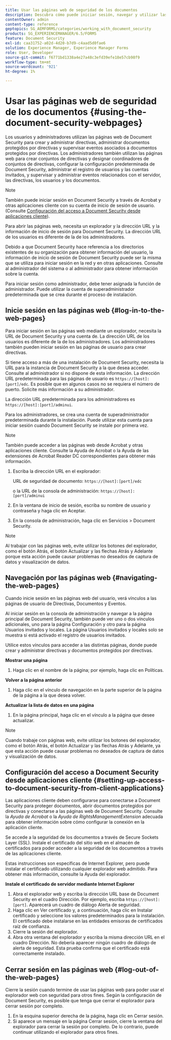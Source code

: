 ```yaml
---
title: Usar las páginas web de seguridad de los documentos
description: Descubra cómo puede iniciar sesión, navegar y utilizar las páginas web de Document Security.
contentOwner: admin
content-type: reference
geptopics: SG_AEMFORMS/categories/working_with_document_security
products: SG_EXPERIENCEMANAGER/6.5/FORMS
feature: Document Security
exl-id: caa31752-a02d-4d20-b7d9-c4aad5d0fae6
solution: Experience Manager, Experience Manager Forms
role: User, Developer
source-git-commit: f6771bd1338a4e27a48c3efd39efe18e57cb98f9
workflow-type: tm+mt
source-wordcount: '921'
ht-degree: 1%

---
```


# Usar las páginas web de seguridad de los documentos {#using-the-document-security-webpages}

Los usuarios y administradores utilizan las páginas web de Document Security para crear y administrar directivas, administrar documentos protegidos por directivas y supervisar eventos asociados a documentos protegidos por directivas. Los administradores también utilizan las páginas web para crear conjuntos de directivas y designar coordinadores de conjuntos de directivas, configurar la configuración predeterminada de Document Security, administrar el registro de usuarios y las cuentas invitados, y supervisar y administrar eventos relacionados con el servidor, las directivas, los usuarios y los documentos.

>[!NOTE]
>
>También puede iniciar sesión en Document Security a través de Acrobat y otras aplicaciones cliente con su cuenta de inicio de sesión de usuario. (Consulte [Configuración del acceso a Document Security desde aplicaciones cliente](using-document-security-web-pages.md#setting-up-access-to-document-security-from-client-applications)).

Para abrir las páginas web, necesita un explorador y la dirección URL y la información de inicio de sesión para Document Security. La dirección URL de los usuarios es diferente de la de los administradores.

Debido a que Document Security hace referencia a los directorios existentes de su organización para obtener información del usuario, la información de inicio de sesión de Document Security puede ser la misma que se utiliza para iniciar sesión en la red y en otras aplicaciones. Consulte al administrador del sistema o al administrador para obtener información sobre la cuenta.

Para iniciar sesión como administrador, debe tener asignada la función de administrador. Puede utilizar la cuenta de superadministrador predeterminada que se crea durante el proceso de instalación.

## Inicie sesión en las páginas web {#log-in-to-the-web-pages}

Para iniciar sesión en las páginas web mediante un explorador, necesita la URL de Document Security y una cuenta de. La dirección URL de los usuarios es diferente de la de los administradores. Los administradores también pueden iniciar sesión en las páginas de usuario para crear directivas.

Si tiene acceso a más de una instalación de Document Security, necesita la URL para la instancia de Document Security a la que desea acceder. Consulte al administrador si no dispone de esta información. La dirección URL predeterminada para las páginas de usuario es `https://[host]:[port]/edc`. Es posible que en algunos casos no se requiera el número de puerto. Solicite más información a su administrador.

La dirección URL predeterminada para los administradores es `https://[host]:[port]/adminui`.

Para los administradores, se crea una cuenta de superadministrador predeterminada durante la instalación. Puede utilizar esta cuenta para iniciar sesión cuando Document Security se instale por primera vez.

>[!NOTE]
>
>También puede acceder a las páginas web desde Acrobat y otras aplicaciones cliente. Consulte la Ayuda de Acrobat o la Ayuda de las extensiones de Acrobat Reader DC correspondientes para obtener más información.

1. Escriba la dirección URL en el explorador:

   URL de seguridad de documento: `https://[host]:[port]/edc`

   o la URL de la consola de administración: `https://[host]:[port]/adminui`

1. En la ventana de inicio de sesión, escriba su nombre de usuario y contraseña y haga clic en Aceptar.
1. En la consola de administración, haga clic en Servicios > Document Security.

>[!NOTE]
>
>Al trabajar con las páginas web, evite utilizar los botones del explorador, como el botón Atrás, el botón Actualizar y las flechas Atrás y Adelante porque esta acción puede causar problemas no deseados de captura de datos y visualización de datos.

## Navegación por las páginas web {#navigating-the-web-pages}

Cuando inicie sesión en las páginas web del usuario, verá vínculos a las páginas de usuario de Directivas, Documentos y Eventos.

Al iniciar sesión en la consola de administración y navegar a la página principal de Document Security, también puede ver uno o dos vínculos adicionales, uno para la página Configuración y otro para la página Usuarios invitados y locales. La página Usuarios invitados y locales solo se muestra si está activado el registro de usuarios invitados.

Utilice estos vínculos para acceder a las distintas páginas, donde puede crear y administrar directivas y documentos protegidos por directivas.

**Mostrar una página**

1. Haga clic en el nombre de la página; por ejemplo, haga clic en Políticas.

**Volver a la página anterior**

1. Haga clic en el vínculo de navegación en la parte superior de la página de la página a la que desea volver.

**Actualizar la lista de datos en una página**

1. En la página principal, haga clic en el vínculo a la página que desee actualizar.

>[!NOTE]
>
>Cuando trabaje con páginas web, evite utilizar los botones del explorador, como el botón Atrás, el botón Actualizar y las flechas Atrás y Adelante, ya que esta acción puede causar problemas no deseados de captura de datos y visualización de datos.

## Configuración del acceso a Document Security desde aplicaciones cliente {#setting-up-access-to-document-security-from-client-applications}

Las aplicaciones cliente deben configurarse para conectarse a Document Security para proteger documentos, abrir documentos protegidos por directivas y conectarse a las páginas web de Document Security. Consulte la *Ayuda de Acrobat* o la *Ayuda de RightsManagementExtension* adecuada para obtener información sobre cómo configurar la conexión en la aplicación cliente.

Se accede a la seguridad de los documentos a través de Secure Sockets Layer (SSL). Instale el certificado del sitio web en el almacén de certificados para poder acceder a la seguridad de los documentos a través de las aplicaciones cliente.

<!-- Fix broken link See Configuring SSL for information on SSL.-->

Estas instrucciones son específicas de Internet Explorer, pero puede instalar el certificado utilizando cualquier explorador web admitido. Para obtener más información, consulte la Ayuda del explorador.

**Instale el certificado de servidor mediante Internet Explorer**

1. Abra el explorador web y escriba la dirección URL base de Document Security en el cuadro Dirección. Por ejemplo, escriba `https://[host]:[port]`. Aparecerá un cuadro de diálogo Alerta de seguridad.
1. Haga clic en Ver certificado y, a continuación, haga clic en Instalar certificado y seleccione los valores predeterminados para la instalación. El certificado debe instalarse en las entidades emisoras de certificados raíz de confianza.
1. Cierre la sesión del explorador.
1. Abra otra ventana del explorador y escriba la misma dirección URL en el cuadro Dirección. No debería aparecer ningún cuadro de diálogo de alerta de seguridad. Esta prueba confirma que el certificado está correctamente instalado.

## Cerrar sesión en las páginas web {#log-out-of-the-web-pages}

Cierre la sesión cuando termine de usar las páginas web para poder usar el explorador web con seguridad para otros fines. Según la configuración de Document Security, es posible que tenga que cerrar el explorador para cerrar sesión por completo.

1. En la esquina superior derecha de la página, haga clic en Cerrar sesión.
1. Si aparece un mensaje en la página Cerrar sesión, cierre la ventana del explorador para cerrar la sesión por completo. De lo contrario, puede continuar utilizando el explorador para otros fines.
